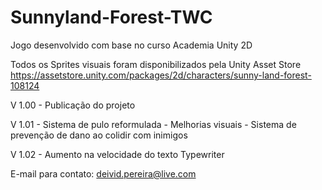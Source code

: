 # Sunnyland-Forest-TWC
Jogo desenvolvido com base no curso Academia Unity 2D

Todos os Sprites visuais foram disponibilizados pela Unity Asset Store
https://assetstore.unity.com/packages/2d/characters/sunny-land-forest-108124


V 1.00  - Publicação do projeto

V 1.01  - Sistema de pulo reformulada
        - Melhorias visuais
        - Sistema de prevenção de dano ao colidir com inimigos

V 1.02  - Aumento na velocidade do texto Typewriter

E-mail para contato:
deivid.pereira@live.com